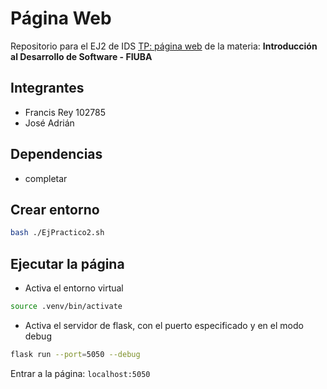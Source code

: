 # Página Web

Repositorio para el EJ2 de IDS [TP: página web](https://github.com/francisreyy/EjercicioPractico2-PaginaWeb) de la materia: **Introducción al Desarrollo de Software - FIUBA**

## Integrantes
- Francis Rey 102785
- José Adrián

## Dependencias
- completar

## Crear entorno

```bash
bash ./EjPractico2.sh
```

## Ejecutar la página

- Activa el entorno virtual

```bash
source .venv/bin/activate
```

- Activa el servidor de flask, con el puerto especificado y en el modo debug

```bash
flask run --port=5050 --debug
```

Entrar a la página: `localhost:5050`
